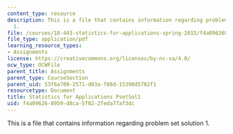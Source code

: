 ```yaml
---
content_type: resource
description: This is a file that contains information regarding problem set solution
  1.
file: /courses/18-443-statistics-for-applications-spring-2015/f4a096268959d8ca5f022feda77af3dc_MIT18_443S15_PsetSol1.pdf
file_type: application/pdf
learning_resource_types:
- Assignments
license: https://creativecommons.org/licenses/by-nc-sa/4.0/
ocw_type: OCWFile
parent_title: Assignments
parent_type: CourseSection
parent_uid: 53f6a709-2571-d03a-f08d-15390d5782f1
resourcetype: Document
title: Statistics for Applications PsetSol1
uid: f4a09626-8959-d8ca-5f02-2feda77af3dc
---
```

This is a file that contains information regarding problem set solution 1.